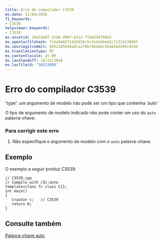 ```yaml
---
title: Erro do compilador C3539
ms.date: 11/04/2016
f1_keywords:
- C3539
helpviewer_keywords:
- C3539
ms.assetid: 34a33a0f-d1b6-498f-b312-ffad2d4799b3
ms.openlocfilehash: 7cba9e0271d16420c5cfe4adbed2c7121d139d8f
ms.sourcegitcommit: 6052185696adca270bc9bdbec45a626dd89cdcdd
ms.translationtype: MT
ms.contentlocale: pt-BR
ms.lasthandoff: 10/31/2018
ms.locfileid: "50523898"
---
```

# <a name="compiler-error-c3539"></a>Erro do compilador C3539

'type': um argumento de modelo não pode ser um tipo que contenha 'auto'

O tipo de argumento de modelo indicado não pode conter um uso do `auto` palavra-chave.

### <a name="to-correct-this-error"></a>Para corrigir este erro

1. Não especifique o argumento de modelo com o `auto` palavra-chave.

## <a name="example"></a>Exemplo

O exemplo a seguir produz C3539.

```
// C3539.cpp
// Compile with /Zc:auto
template<class T> class C{};
int main()
{
   C<auto> c;   // C3539
   return 0;
}
```

## <a name="see-also"></a>Consulte também

[Palavra-chave auto](../../cpp/auto-keyword.md)